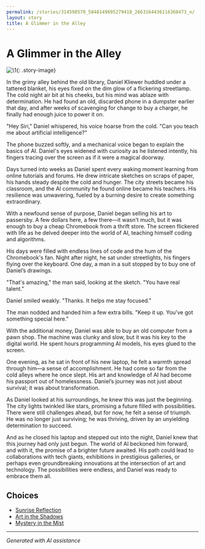 ```yaml
---
permalink: /stories/314598570_5848149695279418_2663164436116368473_n/
layout: story
title: A Glimmer in the Alley
---
```


# A Glimmer in the Alley

![\1](/input_images/314598570_5848149695279418_2663164436116368473_n){: .story-image}

In the grimy alley behind the old library, Daniel Kliewer huddled under a tattered blanket, his eyes fixed on the dim glow of a flickering streetlamp. The cold night air bit at his cheeks, but his mind was ablaze with determination. He had found an old, discarded phone in a dumpster earlier that day, and after weeks of scavenging for change to buy a charger, he finally had enough juice to power it on.

"Hey Siri," Daniel whispered, his voice hoarse from the cold. "Can you teach me about artificial intelligence?"

The phone buzzed softly, and a mechanical voice began to explain the basics of AI. Daniel's eyes widened with curiosity as he listened intently, his fingers tracing over the screen as if it were a magical doorway.

Days turned into weeks as Daniel spent every waking moment learning from online tutorials and forums. He drew intricate sketches on scraps of paper, his hands steady despite the cold and hunger. The city streets became his classroom, and the AI community he found online became his teachers. His resilience was unwavering, fueled by a burning desire to create something extraordinary.

With a newfound sense of purpose, Daniel began selling his art to passersby. A few dollars here, a few there—it wasn't much, but it was enough to buy a cheap Chromebook from a thrift store. The screen flickered with life as he delved deeper into the world of AI, teaching himself coding and algorithms.

His days were filled with endless lines of code and the hum of the Chromebook's fan. Night after night, he sat under streetlights, his fingers flying over the keyboard. One day, a man in a suit stopped by to buy one of Daniel’s drawings.

"That's amazing," the man said, looking at the sketch. "You have real talent."

Daniel smiled weakly. "Thanks. It helps me stay focused."

The man nodded and handed him a few extra bills. "Keep it up. You've got something special here."

With the additional money, Daniel was able to buy an old computer from a pawn shop. The machine was clunky and slow, but it was his key to the digital world. He spent hours programming AI models, his eyes glued to the screen.

One evening, as he sat in front of his new laptop, he felt a warmth spread through him—a sense of accomplishment. He had come so far from the cold alleys where he once slept. His art and knowledge of AI had become his passport out of homelessness. Daniel’s journey was not just about survival; it was about transformation.

As Daniel looked at his surroundings, he knew this was just the beginning. The city lights twinkled like stars, promising a future filled with possibilities. There were still challenges ahead, but for now, he felt a sense of triumph. He was no longer just surviving; he was thriving, driven by an unyielding determination to succeed.

And as he closed his laptop and stepped out into the night, Daniel knew that this journey had only just begun. The world of AI beckoned him forward, and with it, the promise of a brighter future awaited. His path could lead to collaborations with tech giants, exhibitions in prestigious galleries, or perhaps even groundbreaking innovations at the intersection of art and technology. The possibilities were endless, and Daniel was ready to embrace them all.


## Choices

* [Sunrise Reflection](/stories/20221013_172115)
* [Art in the Shadows](/stories/20221113_162309)
* [Mystery in the Mist](/stories/20221113_162250)


---
*Generated with AI assistance*
